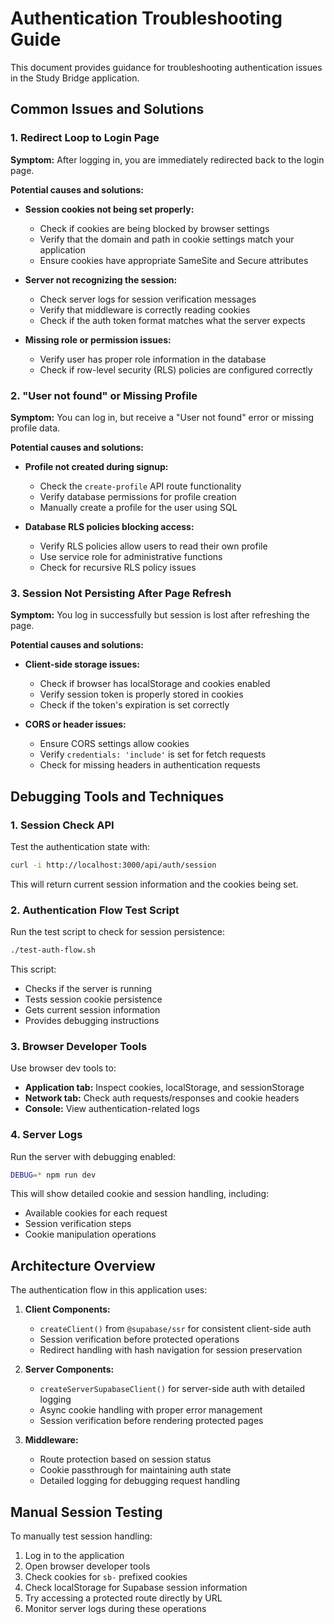 # Authentication Troubleshooting Guide

This document provides guidance for troubleshooting authentication issues in the Study Bridge application.

## Common Issues and Solutions

### 1. Redirect Loop to Login Page

**Symptom:** After logging in, you are immediately redirected back to the login page.

**Potential causes and solutions:**

- **Session cookies not being set properly:**
  - Check if cookies are being blocked by browser settings
  - Verify that the domain and path in cookie settings match your application
  - Ensure cookies have appropriate SameSite and Secure attributes

- **Server not recognizing the session:**
  - Check server logs for session verification messages
  - Verify that middleware is correctly reading cookies
  - Check if the auth token format matches what the server expects

- **Missing role or permission issues:**
  - Verify user has proper role information in the database
  - Check if row-level security (RLS) policies are configured correctly

### 2. "User not found" or Missing Profile

**Symptom:** You can log in, but receive a "User not found" error or missing profile data.

**Potential causes and solutions:**

- **Profile not created during signup:**
  - Check the `create-profile` API route functionality
  - Verify database permissions for profile creation
  - Manually create a profile for the user using SQL

- **Database RLS policies blocking access:**
  - Verify RLS policies allow users to read their own profile
  - Use service role for administrative functions
  - Check for recursive RLS policy issues

### 3. Session Not Persisting After Page Refresh

**Symptom:** You log in successfully but session is lost after refreshing the page.

**Potential causes and solutions:**

- **Client-side storage issues:**
  - Check if browser has localStorage and cookies enabled
  - Verify session token is properly stored in cookies
  - Check if the token's expiration is set correctly

- **CORS or header issues:**
  - Ensure CORS settings allow cookies
  - Verify `credentials: 'include'` is set for fetch requests
  - Check for missing headers in authentication requests

## Debugging Tools and Techniques

### 1. Session Check API

Test the authentication state with:

```bash
curl -i http://localhost:3000/api/auth/session
```

This will return current session information and the cookies being set.

### 2. Authentication Flow Test Script

Run the test script to check for session persistence:

```bash
./test-auth-flow.sh
```

This script:
- Checks if the server is running
- Tests session cookie persistence
- Gets current session information
- Provides debugging instructions

### 3. Browser Developer Tools

Use browser dev tools to:

- **Application tab:** Inspect cookies, localStorage, and sessionStorage
- **Network tab:** Check auth requests/responses and cookie headers
- **Console:** View authentication-related logs

### 4. Server Logs

Run the server with debugging enabled:

```bash
DEBUG=* npm run dev
```

This will show detailed cookie and session handling, including:
- Available cookies for each request
- Session verification steps
- Cookie manipulation operations

## Architecture Overview

The authentication flow in this application uses:

1. **Client Components:**
   - `createClient()` from `@supabase/ssr` for consistent client-side auth
   - Session verification before protected operations
   - Redirect handling with hash navigation for session preservation

2. **Server Components:**
   - `createServerSupabaseClient()` for server-side auth with detailed logging
   - Async cookie handling with proper error management
   - Session verification before rendering protected pages

3. **Middleware:**
   - Route protection based on session status
   - Cookie passthrough for maintaining auth state
   - Detailed logging for debugging request handling

## Manual Session Testing

To manually test session handling:

1. Log in to the application
2. Open browser developer tools
3. Check cookies for `sb-` prefixed cookies
4. Check localStorage for Supabase session information
5. Try accessing a protected route directly by URL
6. Monitor server logs during these operations 